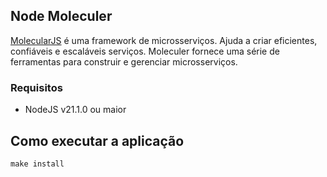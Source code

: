 ## Node Moleculer

[MolecularJS](https://molecular.services) é uma framework de microsserviços. Ajuda a criar eficientes, confiáveis e escaláveis serviços. Moleculer fornece uma série de ferramentas para construir e gerenciar microsserviços.


### Requisitos
* NodeJS v21.1.0 ou maior


## Como executar a aplicação

```shell
make install
```
